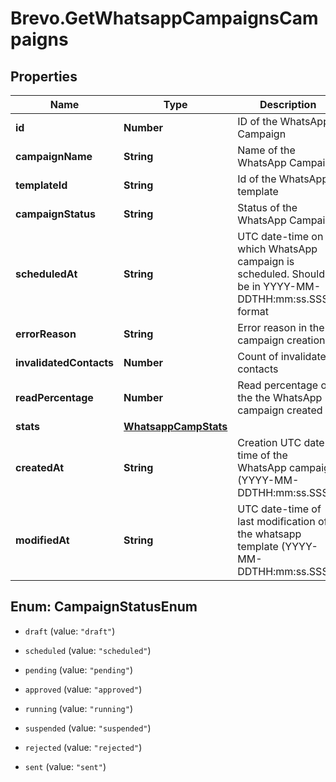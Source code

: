# Brevo.GetWhatsappCampaignsCampaigns

## Properties
Name | Type | Description | Notes
------------ | ------------- | ------------- | -------------
**id** | **Number** | ID of the WhatsApp Campaign | 
**campaignName** | **String** | Name of the WhatsApp Campaign | 
**templateId** | **String** | Id of the WhatsApp template | 
**campaignStatus** | **String** | Status of the WhatsApp Campaign | 
**scheduledAt** | **String** | UTC date-time on which WhatsApp campaign is scheduled. Should be in YYYY-MM-DDTHH:mm:ss.SSSZ format | 
**errorReason** | **String** | Error reason in the campaign creation | [optional] 
**invalidatedContacts** | **Number** | Count of invalidated contacts | [optional] 
**readPercentage** | **Number** | Read percentage of the the WhatsApp campaign created | [optional] 
**stats** | [**WhatsappCampStats**](WhatsappCampStats.md) |  | [optional] 
**createdAt** | **String** | Creation UTC date-time of the WhatsApp campaign (YYYY-MM-DDTHH:mm:ss.SSSZ) | 
**modifiedAt** | **String** | UTC date-time of last modification of the whatsapp template (YYYY-MM-DDTHH:mm:ss.SSSZ) | 


<a name="CampaignStatusEnum"></a>
## Enum: CampaignStatusEnum


* `draft` (value: `"draft"`)

* `scheduled` (value: `"scheduled"`)

* `pending` (value: `"pending"`)

* `approved` (value: `"approved"`)

* `running` (value: `"running"`)

* `suspended` (value: `"suspended"`)

* `rejected` (value: `"rejected"`)

* `sent` (value: `"sent"`)




